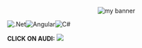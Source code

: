 <p align="center">

<img src="https://img.freepik.com/free-vector/coding-system-banner_87720-2994.jpg?w=1800" alt="my banner">

</p>

![.Net](https://img.shields.io/badge/.NET-5C2D91?style=for-the-badge&logo=.net&logoColor=white)![Angular](https://img.shields.io/badge/angular-%23DD0031.svg?style=for-the-badge&logo=angular&logoColor=white)![C#](https://img.shields.io/badge/c%23-%23239120.svg?style=for-the-badge&logo=c-sharp&logoColor=white)

**CLICK ON AUDI:** <a href="https://cdn3.riastatic.com/photosnew/auto/photo/audi_rs5__431915308f.webp">
  <img src="https://aleen42.github.io/badges/src/audi.svg" />
</a>




